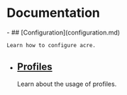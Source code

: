 # Documentation

<div class="grid cards" markdown>
-   ## [Configuration](configuration.md)

    Learn how to configure acre.

- ## [Profiles](profiles.md)

    Learn about the usage of profiles.
</div>

